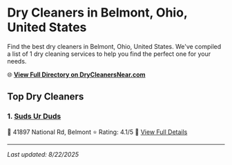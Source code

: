 # Dry Cleaners in Belmont, Ohio, United States

Find the best dry cleaners in Belmont, Ohio, United States. We've compiled a list of 1 dry cleaning services to help you find the perfect one for your needs.

🌐 **[View Full Directory on DryCleanersNear.com](https://drycleanersnear.com/city/US/Ohio/Belmont)**

## Top Dry Cleaners

### 1. [Suds Ur Duds](https://drycleanersnear.com/dryCleaner/68897cab69a0219c2bf77c05/suds-ur-duds)
📍 41897 National Rd, Belmont
⭐ Rating: 4.1/5
🔗 [View Full Details](https://drycleanersnear.com/dryCleaner/68897cab69a0219c2bf77c05/suds-ur-duds)


---

*Last updated: 8/22/2025*
